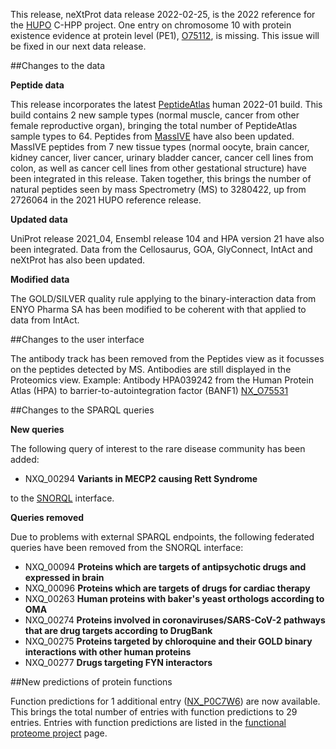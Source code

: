 This release, neXtProt data release 2022-02-25, is the 2022 reference for the [HUPO](https://www.hupo.org/) C-HPP project. One entry on chromosome 10 with protein existence evidence at protein level (PE1), [O75112](https://www.uniprot.org/uniprot/O75112), is missing. This issue will be fixed in our next data release.

##Changes to the data

**Peptide data**

This release incorporates the latest [PeptideAtlas](http://www.peptideatlas.org) human 2022-01 build. This build contains 2 new sample types (normal muscle, cancer from other female reproductive organ), bringing the total number of PeptideAtlas sample types to 64. Peptides from [MassIVE](https://massive.ucsd.edu/) have also been updated. MassIVE peptides from 7 new tissue types (normal oocyte, brain cancer, kidney cancer, liver cancer, urinary bladder cancer, cancer cell lines from colon, as well as cancer cell lines from other gestational structure) have been integrated in this release. Taken together, this brings the number of natural peptides seen by mass Spectrometry (MS) to 3280422, up from 2726064 in the 2021 HUPO reference release.

**Updated data**

UniProt release 2021_04, Ensembl release 104 and HPA version 21 have also been integrated. Data from the Cellosaurus, GOA, GlyConnect, IntAct and neXtProt has also been updated.

**Modified data**

The GOLD/SILVER quality rule applying to the binary-interaction data from ENYO Pharma SA has been modified to be coherent with that applied to data from IntAct.

##Changes to the user interface

The antibody track has been removed from the Peptides view as it focusses on the peptides detected by MS. Antibodies are still displayed in the Proteomics view. Example: Antibody HPA039242 from the Human Protein Atlas (HPA) to barrier-to-autointegration factor (BANF1) [NX\_O75531](../entry/NX_O75531/proteomics)

##Changes to the SPARQL queries

**New queries**

The following query of interest to the rare disease community has been added:

* NXQ\_00294 **Variants in MECP2 causing Rett Syndrome**

to the [SNORQL](https://snorql.nextprot.org/) interface.

**Queries removed**

Due to problems with external SPARQL endpoints, the following federated queries have been removed from the SNORQL interface:

* NXQ\_00094 **Proteins which are targets of antipsychotic drugs and expressed in brain**
* NXQ\_00096 **Proteins which are targets of drugs for cardiac therapy**
* NXQ\_00263 **Human proteins with baker's yeast orthologs according to OMA**
* NXQ\_00274 **Proteins involved in coronaviruses/SARS-CoV-2 pathways that are drug targets according to DrugBank**
* NXQ\_00275 **Proteins targeted by chloroquine and their GOLD binary interactions with other human proteins**
* NXQ\_00277 **Drugs targeting FYN interactors**

##New predictions of protein functions

Function predictions for 1 additional entry ([NX\_P0C7W6](../entry/NX_P0C7W6/function-predictions)) are now available. This brings the total number of entries with function predictions to 29 entries. Entries with function predictions are listed in the [functional proteome project](../about/functional-proteome-project) page. 
